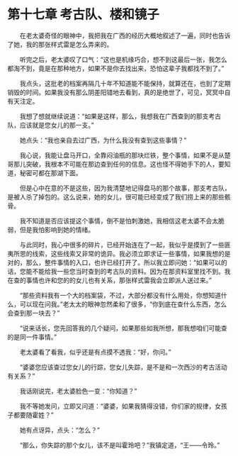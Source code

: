 # 第十七章 考古队、楼和镜子


　　在老太婆奇怪的眼神中，我把我在广西的经历大概地叙述了一遍，同时也告诉了她，我的那张样式雷是怎么弄来的。

　　听完之后，老太婆叹了口气：“这也是机缘巧合，想不到这最后一张，我怎么都淘不到，竟是在那种地方，如果不是你去找出来，恐怕这辈子我都找不到了。”

　　我点头，这批老的档案再隔几十年不知道能不能保持，就算还在，也到了定期销毁的时间。如果我没有那么阴差阳错地去看到，真的是绝世了，可见，冥冥中自有天注定。

　　我想了想就继续说道：“如果是这样，那么，我想我在广西查到的那支考古队，应该就是您女儿的那一支。”

　　她点头：“我也亲自去过广西，为什么我没有查到这些事情？”

　　我心说，我能让盘马开口，全靠闷油瓶的那块烂铁，整个事情，如果不是从楚哥那儿突破，我根本不可能在那边查到任何的信息。这也怪不得她手下的人，要知道，秘密可都在那湖下面。

　　但是心中在意的不是这些，因为我清楚地记得盘马的那个故事，那支考古队，是被人杀了掉包的。这么说来，她的女儿，很可能已经变成了我们捞上来的那些骸骨。

　　我不知道是否应该提这个事情，倒不是怕刺激她，我相信这老太婆不会太脆弱，但是我怕影响到她的情绪。

　　与此同时，我心中很多的碎片，已经开始连在了一起，我似乎是摸到了一些匪夷所思的线索，这些线索又非常的诡异。我必须立即求证一些事情，如果我想的是对的，那么，整件事情的入口，也许已经打开了。所以我立即问她：“如果可以的话，您能不能给我一些您当时查到的考古队的资料。因为在那资料室里找不到。我在查的事情也许和您的的女儿也有关系，那张样式雷我会立即派人送过来。”

　　“那些资料我有一个大的档案袋，不过，大部分都没有什么用处，你想知道什么，可以现在问我。”老太太的眼神忽然柔和了很多，“你到底在查什么东西，怎么会查到那一块去？”

　　“说来话长，您先回答我的几个疑问，如果那些如我所想，那我想咱们可能查的是同一件事情。”

　　老太婆看了看我，似乎还是有点摸不透我：“好，你问。”

　　“婆婆您应该查过您女儿的行踪，您女儿失踪，是不是和一次西沙的考古活动有关系？”

　　我话刚说完，老太婆脸色一变：“你知道？”

　　我不等她发问，立即又问道：“婆婆，如果我猜得没错，你们家的规律，女孩子都要随霍姓？”

　　她有点讶异，点头：“怎么？”

　　“那么，你失踪的那个女儿，该不是叫霍玲吧？”我镇定道，“王——令玲。”

